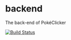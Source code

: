 # backend
The back-end of PokéClicker

[![Build Status](http://jenkins.uva-se.nl/buildStatus/icon?job=Backend)](http://jenkins.uva-se.nl/job/Backend/)
